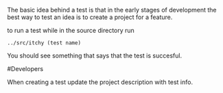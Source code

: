 The basic idea behind a test is that in the early stages of development the
best way to test an idea is to create a project for a feature.

to run a test while in the source directory run

    ../src/itchy (test name)

You should see something that says that the test is succesful.

#Developers

When creating a test update the project description with test info.
